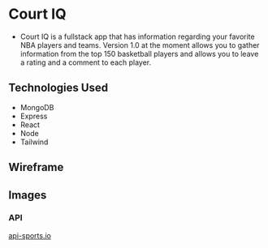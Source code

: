 # Court IQ
* Court IQ is a fullstack app that has information regarding your favorite NBA players and teams. Version 1.0 at the moment allows you to gather information from the top 150 basketball players and allows you to leave a rating and a comment to each player.

## Technologies Used
* MongoDB
* Express
* React
* Node
* Tailwind

## Wireframe

## Images

### API
[api-sports.io](https://api-sports.io/documentation/nba/v2#tag/Teams/operation/get-teams)
